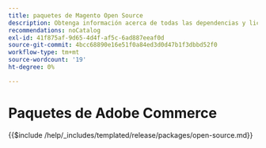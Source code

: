 ```yaml
---
title: paquetes de Magento Open Source
description: Obtenga información acerca de todas las dependencias y licencias de terceros utilizadas en Magento Open Source.
recommendations: noCatalog
exl-id: 41f875af-9d65-4d4f-af5c-6ad887eeaf0d
source-git-commit: 4bcc68890e16e51f0a84ed3d0d47b1f3dbbd52f0
workflow-type: tm+mt
source-wordcount: '19'
ht-degree: 0%

---
```


# Paquetes de Adobe Commerce

{{$include /help/_includes/templated/release/packages/open-source.md}}
